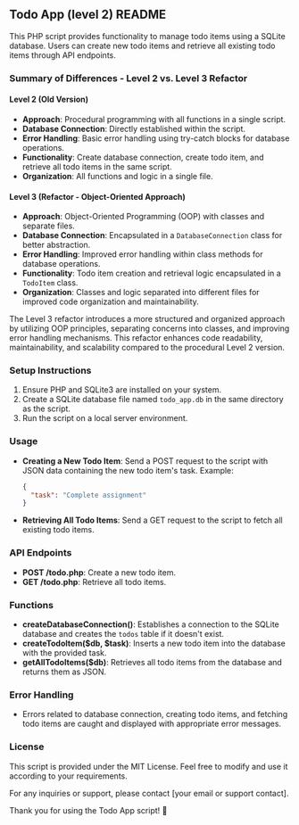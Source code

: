 ## Todo App (level 2) README

This PHP script provides functionality to manage todo items using a SQLite database. Users can create new todo items and retrieve all existing todo items through API endpoints.

### Summary of Differences - Level 2 vs. Level 3 Refactor

#### Level 2 (Old Version)
- **Approach**: Procedural programming with all functions in a single script.
- **Database Connection**: Directly established within the script.
- **Error Handling**: Basic error handling using try-catch blocks for database operations.
- **Functionality**: Create database connection, create todo item, and retrieve all todo items in the same script.
- **Organization**: All functions and logic in a single file.

#### Level 3 (Refactor - Object-Oriented Approach)
- **Approach**: Object-Oriented Programming (OOP) with classes and separate files.
- **Database Connection**: Encapsulated in a `DatabaseConnection` class for better abstraction.
- **Error Handling**: Improved error handling within class methods for database operations.
- **Functionality**: Todo item creation and retrieval logic encapsulated in a `TodoItem` class.
- **Organization**: Classes and logic separated into different files for improved code organization and maintainability.

The Level 3 refactor introduces a more structured and organized approach by utilizing OOP principles, separating concerns into classes, and improving error handling mechanisms. This refactor enhances code readability, maintainability, and scalability compared to the procedural Level 2 version.
### Setup Instructions
1. Ensure PHP and SQLite3 are installed on your system.
2. Create a SQLite database file named `todo_app.db` in the same directory as the script.
3. Run the script on a local server environment.

### Usage
- **Creating a New Todo Item**: Send a POST request to the script with JSON data containing the new todo item's task. Example:
  ```json
  {
    "task": "Complete assignment"
  }
  ```
- **Retrieving All Todo Items**: Send a GET request to the script to fetch all existing todo items.

### API Endpoints
- **POST /todo.php**: Create a new todo item.
- **GET /todo.php**: Retrieve all todo items.

### Functions
- **createDatabaseConnection()**: Establishes a connection to the SQLite database and creates the `todos` table if it doesn't exist.
- **createTodoItem($db, $task)**: Inserts a new todo item into the database with the provided task.
- **getAllTodoItems($db)**: Retrieves all todo items from the database and returns them as JSON.

### Error Handling
- Errors related to database connection, creating todo items, and fetching todo items are caught and displayed with appropriate error messages.

### License
This script is provided under the MIT License. Feel free to modify and use it according to your requirements.

For any inquiries or support, please contact [your email or support contact].

Thank you for using the Todo App script! 🚀